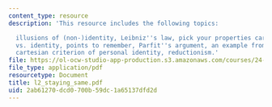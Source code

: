 ```yaml
---
content_type: resource
description: 'This resource includes the following topics:

  illusions of (non-)identity, Leibniz''s law, pick your properties carefully, persistence
  vs. identity, points to remember, Parfit''s argument, an example from John Locke,
  cartesian criterion of personal identity, reductionism.'
file: https://ol-ocw-studio-app-production.s3.amazonaws.com/courses/24-03-relativism-reason-and-reality-spring-2005/2ab61270dcd0700b59dc1a65137dfd2d_l2_staying_same.pdf
file_type: application/pdf
resourcetype: Document
title: l2_staying_same.pdf
uid: 2ab61270-dcd0-700b-59dc-1a65137dfd2d
---
```

